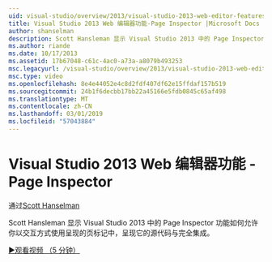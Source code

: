 ```yaml
---
uid: visual-studio/overview/2013/visual-studio-2013-web-editor-features-page-inspector
title: Visual Studio 2013 Web 编辑器功能-Page Inspector |Microsoft Docs
author: shanselman
description: Scott Hansleman 显示 Visual Studio 2013 中的 Page Inspector 功能如何允许你以交互方式使用呈现的页标记中，完全集成的 w...
ms.author: riande
ms.date: 10/17/2013
ms.assetid: 17b67048-c61c-4ac0-a73a-a8079b493253
msc.legacyurl: /visual-studio/overview/2013/visual-studio-2013-web-editor-features-page-inspector
msc.type: video
ms.openlocfilehash: 8e4e44052e4c8d2fdf407df62e15ffdaf157b519
ms.sourcegitcommit: 24b1f6decbb17bb22a45166e5fdb0845c65af498
ms.translationtype: MT
ms.contentlocale: zh-CN
ms.lasthandoff: 03/01/2019
ms.locfileid: "57043884"
---
```

<a name="visual-studio-2013-web-editor-features---page-inspector"></a>Visual Studio 2013 Web 编辑器功能 - Page Inspector
====================
通过[Scott Hanselman](https://github.com/shanselman)

Scott Hansleman 显示 Visual Studio 2013 中的 Page Inspector 功能如何允许你以交互方式使用呈现的页标记中，呈现它的源代码与完全集成。

[&#9654;观看视频 （5 分钟）](https://channel9.msdn.com/Blogs/ASP-NET-Site-Videos/visual-studio-2013-web-editor-features-page-inspector)

